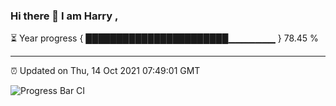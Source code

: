 ### Hi there 👋 I am Harry , 

⏳ Year progress { ███████████████████████▁▁▁▁▁▁▁ } 78.45 %

---

⏰ Updated on Thu, 14 Oct 2021 07:49:01 GMT

![Progress Bar CI](https://github.com/duykhang68/duykhang68/workflows/Progress%20Bar%20CI/badge.svg)

